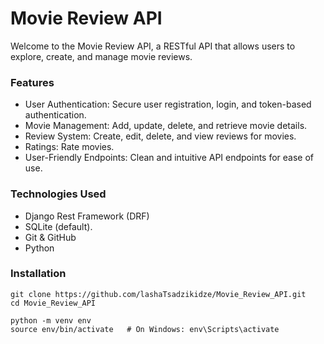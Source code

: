 # Movie Review API
Welcome to the Movie Review API, a RESTful API that allows users to explore, create, and manage movie reviews.

### Features
* User Authentication: Secure user registration, login, and token-based authentication.
* Movie Management: Add, update, delete, and retrieve movie details.
* Review System: Create, edit, delete, and view reviews for movies.
* Ratings: Rate movies.
* User-Friendly Endpoints: Clean and intuitive API endpoints for ease of use.

### Technologies Used
* Django Rest Framework (DRF)
* SQLite (default).
* Git & GitHub
* Python

### Installation
```
git clone https://github.com/lashaTsadzikidze/Movie_Review_API.git
cd Movie_Review_API
```

```
python -m venv env  
source env/bin/activate   # On Windows: env\Scripts\activate  
```
